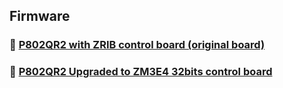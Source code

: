 ## Firmware
### :file_folder: [P802QR2 with ZRIB control board (original board)](./ZRIB/)
### :file_folder: [P802QR2 Upgraded to ZM3E4 32bits control board](./ZM3E4/)